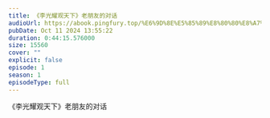 ```yaml
---
title: 《李光耀观天下》老朋友的对话
audioUrl: https://abook.pingfury.top/%E6%9D%8E%E5%85%89%E8%80%80%E8%A7%82%E5%A4%A9%E4%B8%8B-%E8%80%81%E6%9C%8B%E5%8F%8B%E7%9A%84%E5%AF%B9%E8%AF%9D-1qqaqesg.mp3
pubDate: Oct 11 2024 13:55:22
duration: 0:44:15.576000
size: 15560
cover: ""
explicit: false
episode: 1
season: 1
episodeType: full
---
```

《李光耀观天下》老朋友的对话